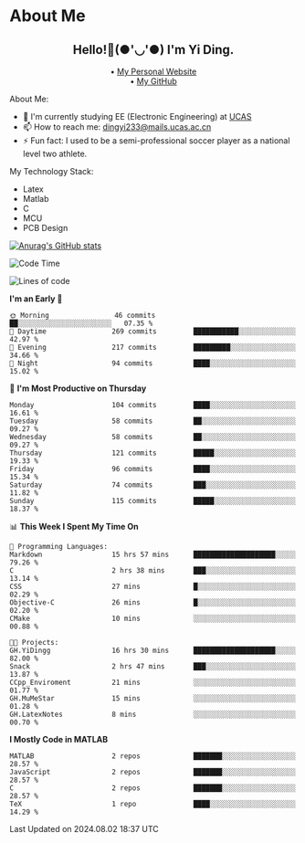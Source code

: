 # About Me

<h2 style="text-align:center;"> Hello!👋(●'◡'●) I'm Yi Ding.</h2>

<div style="text-align:center;">
  • <a href="https://yidingg.github.io/YiDingg">My Personal Website</a><br>
  • <a href="https://github.com/YiDingg">My GitHub</a>
</div>

About Me:
- 🔭 I'm currently studying EE (Electronic Engineering) at [UCAS](https://www.ucas.ac.cn/)
- 📫 How to reach me: dingyi233@mails.ucas.ac.cn
- ⚡ Fun fact: I used to be a semi-professional soccer player as a national level two athlete.

My Technology Stack:
- Latex
- Matlab
- C
- MCU
- PCB Design

[![Anurag's GitHub stats](https://github-readme-stats.vercel.app/api?username=YiDingg)](https://github.com/anuraghazra/github-readme-stats)

<!--START_SECTION:waka-->
![Code Time](http://img.shields.io/badge/Code%20Time-239%20hrs%2047%20mins-blue)

![Lines of code](https://img.shields.io/badge/From%20Hello%20World%20I%27ve%20Written-497.9%20thousand%20lines%20of%20code-blue)

**I'm an Early 🐤** 

```text
🌞 Morning                46 commits          ██░░░░░░░░░░░░░░░░░░░░░░░   07.35 % 
🌆 Daytime                269 commits         ███████████░░░░░░░░░░░░░░   42.97 % 
🌃 Evening                217 commits         █████████░░░░░░░░░░░░░░░░   34.66 % 
🌙 Night                  94 commits          ████░░░░░░░░░░░░░░░░░░░░░   15.02 % 
```
📅 **I'm Most Productive on Thursday** 

```text
Monday                   104 commits         ████░░░░░░░░░░░░░░░░░░░░░   16.61 % 
Tuesday                  58 commits          ██░░░░░░░░░░░░░░░░░░░░░░░   09.27 % 
Wednesday                58 commits          ██░░░░░░░░░░░░░░░░░░░░░░░   09.27 % 
Thursday                 121 commits         █████░░░░░░░░░░░░░░░░░░░░   19.33 % 
Friday                   96 commits          ████░░░░░░░░░░░░░░░░░░░░░   15.34 % 
Saturday                 74 commits          ███░░░░░░░░░░░░░░░░░░░░░░   11.82 % 
Sunday                   115 commits         █████░░░░░░░░░░░░░░░░░░░░   18.37 % 
```


📊 **This Week I Spent My Time On** 

```text
💬 Programming Languages: 
Markdown                 15 hrs 57 mins      ████████████████████░░░░░   79.26 % 
C                        2 hrs 38 mins       ███░░░░░░░░░░░░░░░░░░░░░░   13.14 % 
CSS                      27 mins             █░░░░░░░░░░░░░░░░░░░░░░░░   02.29 % 
Objective-C              26 mins             █░░░░░░░░░░░░░░░░░░░░░░░░   02.20 % 
CMake                    10 mins             ░░░░░░░░░░░░░░░░░░░░░░░░░   00.88 % 

🐱‍💻 Projects: 
GH.YiDingg               16 hrs 30 mins      ████████████████████░░░░░   82.00 % 
Snack                    2 hrs 47 mins       ███░░░░░░░░░░░░░░░░░░░░░░   13.87 % 
CCpp_Enviroment          21 mins             ░░░░░░░░░░░░░░░░░░░░░░░░░   01.77 % 
GH.MuMeStar              15 mins             ░░░░░░░░░░░░░░░░░░░░░░░░░   01.28 % 
GH.LatexNotes            8 mins              ░░░░░░░░░░░░░░░░░░░░░░░░░   00.70 % 
```

**I Mostly Code in MATLAB** 

```text
MATLAB                   2 repos             ███████░░░░░░░░░░░░░░░░░░   28.57 % 
JavaScript               2 repos             ███████░░░░░░░░░░░░░░░░░░   28.57 % 
C                        2 repos             ███████░░░░░░░░░░░░░░░░░░   28.57 % 
TeX                      1 repo              ████░░░░░░░░░░░░░░░░░░░░░   14.29 % 
```




 Last Updated on 2024.08.02 18:37 UTC
<!--END_SECTION:waka-->
